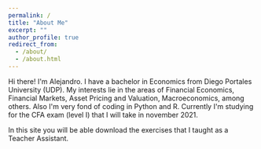 ```yaml
---
permalink: /
title: "About Me"
excerpt: ""
author_profile: true
redirect_from: 
  - /about/
  - /about.html
---
```


Hi there! I'm Alejandro. I have a bachelor in Economics from Diego Portales University (UDP). My interests lie in the areas of Financial Economics, Financial Markets, Asset Pricing and Valuation, Macroeconomics, among others. Also I'm very fond of coding in Python and R. Currently I'm studying for the CFA exam (level I) that I will take in november 2021.

In this site you will be able download the exercises that I taught as a Teacher Assistant.

